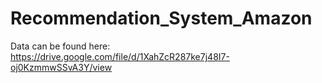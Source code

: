 # Recommendation_System_Amazon
Data can be found here: https://drive.google.com/file/d/1XahZcR287ke7j48I7-oj0KzmmwSSvA3Y/view
